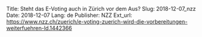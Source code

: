 Title: Steht das E-Voting auch in Zürich vor dem Aus?
Slug: 2018-12-07_nzz
Date: 2018-12-07
Lang: de
Publisher: NZZ
Ext_url: https://www.nzz.ch/zuerich/e-voting-zuerich-wird-die-vorbereitungen-weiterfuehren-ld.1442366
